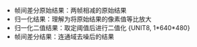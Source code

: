 - 帧间差分原始结果：两帧相减的原始结果
- 归一化结果：理解为将原始结果的像素值等比放大
- 归一化二值结果：取定阈值后进行二值化 {UNIT8, 1\*640\*480}
- 帧间差分结果：连通域去噪后的结果